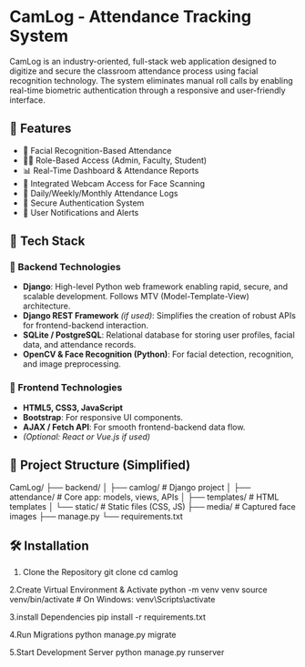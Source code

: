 
# CamLog - Attendance Tracking System

CamLog is an industry-oriented, full-stack web application designed to digitize and secure the classroom attendance process using facial recognition technology. The system eliminates manual roll calls by enabling real-time biometric authentication through a responsive and user-friendly interface.

## 🚀 Features

- 🎯 Facial Recognition-Based Attendance
- 🧑‍💼 Role-Based Access (Admin, Faculty, Student)
- 📊 Real-Time Dashboard & Attendance Reports
- 📸 Integrated Webcam Access for Face Scanning
- 📅 Daily/Weekly/Monthly Attendance Logs
- 🔐 Secure Authentication System
- 💬 User Notifications and Alerts

## 📸 Tech Stack

### 🔧 Backend Technologies

- **Django**: High-level Python web framework enabling rapid, secure, and scalable development. Follows MTV (Model-Template-View) architecture.
- **Django REST Framework** *(if used)*: Simplifies the creation of robust APIs for frontend-backend interaction.
- **SQLite / PostgreSQL**: Relational database for storing user profiles, facial data, and attendance records.
- **OpenCV & Face Recognition (Python)**: For facial detection, recognition, and image preprocessing.

### 🎨 Frontend Technologies

- **HTML5, CSS3, JavaScript**
- **Bootstrap**: For responsive UI components.
- **AJAX / Fetch API**: For smooth frontend-backend data flow.
- *(Optional: React or Vue.js if used)*

## 📁 Project Structure (Simplified)

CamLog/
├── backend/
│ ├── camlog/ # Django project
│ ├── attendance/ # Core app: models, views, APIs
│ ├── templates/ # HTML templates
│ └── static/ # Static files (CSS, JS)
├── media/ # Captured face images
├── manage.py
└── requirements.txt

## 🛠️ Installation

1. Clone the Repository
   git clone 
   cd camlog

2.Create Virtual Environment & Activate
   python -m venv venv
   source venv/bin/activate  # On Windows: venv\Scripts\activate


3.install Dependencies
   pip install -r requirements.txt

4.Run Migrations
   python manage.py migrate

5.Start Development Server
   python manage.py runserver




